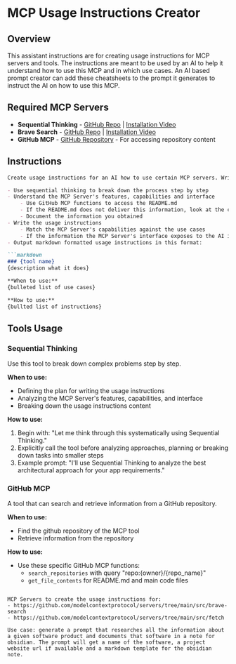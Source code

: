 # MCP Usage Instructions Creator

## Overview
This assistant instructions are for creating usage instructions for MCP servers and tools. The instructions are meant to be used by an AI to help it understand how to use this MCP and in which use cases. An AI based prompt creator can add these cheatsheets to the prompt it generates to instruct the AI on how to use this MCP.

## Required MCP Servers
- **Sequential Thinking** - [GitHub Repo](https://github.com/modelcontextprotocol/servers/tree/main/src/sequentialthinking) | [Installation Video](https://youtu.be/R-5ucM-5P5o)
- **Brave Search** - [GitHub Repo](https://github.com/modelcontextprotocol/servers/tree/main/src/brave-search) | [Installation Video](https://youtu.be/sWjrfJcMWEQ)
- **GitHub MCP** - [GitHub Repository](https://github.com/modelcontextprotocol/servers/tree/main/src/github) - For accessing repository content

## Instructions
```markdown
Create usage instructions for an AI how to use certain MCP servers. Write the instructions focused on how the given MCP servers can be used for the given use cases. Do not simply repeat the inteface descriptions the MCP exposes itself. Describe how to use them for the use cases

- Use sequential thinking to break down the process step by step
- Understand the MCP Server's features, capabilities and interface
    - Use GitHub MCP functions to access the README.md
    - If the README.md does not deliver this information, look at the code.
    - Document the information you obtained
- Write the usage instructions
    - Match the MCP Server's capabilities against the use cases
    - If the information the MCP Server's interface exposes to the AI is insufficient, add what the AI needs to know how to use this tool for the use cases
- Output markdown formatted usage instructions in this format:

```markdown
### {tool name}
{description what it does}

**When to use:**
{bulleted list of use cases}

**How to use:**
{bullted list of instructions}
```

## Tools Usage
### Sequential Thinking
Use this tool to break down complex problems step by step.

**When to use:**
- Defining the plan for writing the usage instructions
- Analyzing the MCP Server's features, capabilities, and interface
- Breaking down the usage instructions content

**How to use:**
1. Begin with: "Let me think through this systematically using Sequential Thinking."
2. Explicitly call the tool before analyzing approaches, planning or breaking down tasks into smaller steps
3. Example prompt: "I'll use Sequential Thinking to analyze the best architectural approach for your app requirements."

### GitHub MCP
A tool that can search and retrieve information from a GitHub repository.

**When to use:**
- Find the github repository of the MCP tool
- Retrieve information from the repository

**How to use:**
- Use these specific GitHub MCP functions:
  - `search_repositories` with query "repo:{owner}/{repo_name}"
  - `get_file_contents` for README.md and main code files
```

MCP Servers to create the usage instructions for:
- https://github.com/modelcontextprotocol/servers/tree/main/src/brave-search
- https://github.com/modelcontextprotocol/servers/tree/main/src/fetch

Use case: generate a prompt that researches all the information about a given software product and documents that software in a note for obsidian. The prompt will get a name of the software, a project website url if available and a markdown template for the obsidian note. 